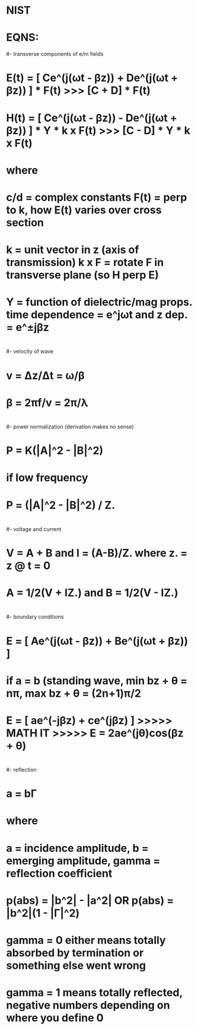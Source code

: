 # NIST
# EQNS:
#- transverse components of e/m fields
#    E(t) = [ Ce^(j(ωt - βz)) + De^(j(ωt + βz)) ] * F(t)                  >>>   [C + D] * F(t)
#    H(t) = [ Ce^(j(ωt - βz)) - De^(j(ωt + βz)) ] * Y * k x F(t)          >>>   [C - D] * Y * k x F(t)
#
#    where
#       c/d = complex constants                         F(t) = perp to k, how E(t) varies over cross section
#       k = unit vector in z (axis of transmission)     k x F = rotate F in transverse plane (so H perp E)
#       Y = function of dielectric/mag props.           time dependence = e^jωt and z dep. = e^±jβz
#
#- velocity of wave
#    v = Δz/Δt = ω/β
#    β = 2πf/v = 2π/λ
#
#- power normalization (derivation makes no sense)
#    P = K(|A|^2 - |B|^2)
#
#    if low frequency
#       P = (|A|^2 - |B|^2) / Z.
#
#- voltage and current
#    V = A + B and I = (A-B)/Z.                          where z. = z @ t = 0
#    A = 1/2(V + IZ.) and B = 1/2(V - IZ.)
#
#- boundary conditions
#    E = [ Ae^(j(ωt - βz)) + Be^(j(ωt + βz)) ]
#
#    if a = b (standing wave, min bz + θ = nπ, max bz + θ = (2n+1)π/2
#        E = [ ae^(-jβz) + ce^(jβz) ]           >>>>> MATH IT >>>>>          E = 2ae^(jθ)cos(βz + θ)
#
#- reflection
#    a = bΓ
#    where
#        a = incidence amplitude, b = emerging amplitude, gamma = reflection coefficient
#
#    p(abs) = |b^2| - |a^2|     OR p(abs) = |b^2|(1 - |Γ|^2)
#
#    gamma = 0 either means totally absorbed by termination or something else went wrong
#    gamma = 1 means totally reflected, negative numbers depending on where you define 0